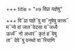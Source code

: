 +++
title = "०७ विप्रा यज्ञेषु"

+++
वि᳓प्रा यज्ञे᳓षु मा᳓नुषेषु कारू᳓  
म᳓न्ये वां जात᳓वेदसा य᳓जध्यै  
ऊर्ध्वं᳓ नो अध्वरं᳓ कृतं ह᳓वेषु  
ता᳓ देवे᳓षु वनथो वा᳓रियाणि